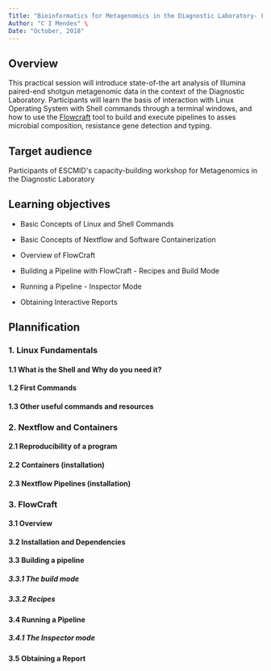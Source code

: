 ```yaml
---
Title: "Bioinformatics for Metagenomics in the Diagnostic Laboratory- Linux & Flowcraft" \
Author: "C I Mendes" \
Date: "October, 2018" 
---
```


## Overview

This practical session will introduce state-of-the art analysis of Illumina paired-end shotgun metagenomic data in the
context of the Diagnostic Laboratory. Participants will learn the basis of interaction with Linux Operating System 
with Shell commands through a terminal windows, and how to use the [Flowcraft](https://github.com/assemblerflow/flowcraft)
tool to build and execute pipelines to asses microbial composition, resistance gene detection and typing.

## Target audience

Participants of ESCMID's capacity-building workshop for Metagenomics in the Diagnostic Laboratory

## Learning objectives

  * Basic Concepts of Linux and Shell Commands
  
  * Basic Concepts of Nextflow and Software Containerization

  * Overview of FlowCraft 

  * Building a Pipeline with FlowCraft - Recipes and Build Mode

  * Running a Pipeline - Inspector Mode
  
  * Obtaining Interactive Reports 


## Plannification

### 1. Linux Fundamentals

####    1.1 What is the Shell and Why do you need it?

####    1.2 First Commands

####    1.3 Other useful commands and resources

### 2. Nextflow and Containers

####    2.1 Reproducibility of a program

####    2.2 Containers (installation)

####    2.3 Nextflow Pipelines (installation)

### 3. FlowCraft

####    3.1 Overview

####    3.2 Installation and Dependencies

####    3.3 Building a pipeline

#####       3.3.1 The build mode

#####       3.3.2 Recipes

####    3.4 Running a Pipeline

#####       3.4.1 The Inspector mode

####    3.5 Obtaining a Report